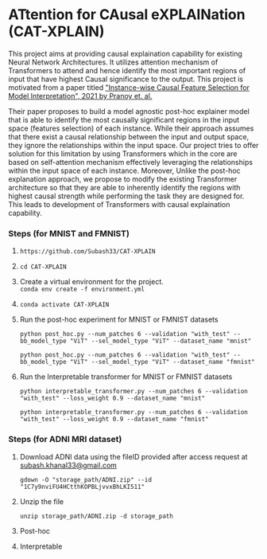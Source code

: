 # ATtention for CAusal eXPLAINation (CAT-XPLAIN)
This project aims at providing causal explaination capability for existing Neural Network Architectures. It utilizes attention mechanism of Transformers to attend and hence identify the most important regions of input that have highest Causal significance to the output. This project is motivated from a paper titled ["Instance-wise Causal Feature Selection for Model Interpretation", 2021 by Pranoy et. al.](https://openaccess.thecvf.com/content/CVPR2021W/CiV/papers/Panda_Instance-Wise_Causal_Feature_Selection_for_Model_Interpretation_CVPRW_2021_paper.pdf) 

Their paper proposes to build a model agnostic post-hoc explainer model that is able to identify the most causally significant regions in the input space (features selection) of each instance. While their approach assumes that there exist a causal relationship between the input and output space, they ignore the relationships within the input space. Our project tries to offer solution for this limitation by using Transformers which in the core are based on self-attention mechanism effectively leveraging the relationships within the input space of each instance. Moreover, Unlike the post-hoc explanation approach, we propose to modify the existing Transformer architecture so that they are able to inherently identify the regions with highest causal strength while performing the task they are designed for. This leads to development of Transformers with causal explaination capability.


### Steps (for MNIST and FMNIST)

1. `https://github.com/Subash33/CAT-XPLAIN`
2. `cd CAT-XPLAIN`
3. Create a virtual environment for the project.\
    `conda env create -f environment.yml`
4.  `conda activate CAT-XPLAIN`
5. Run the post-hoc experiment for MNIST or FMNIST datasets

    `python post_hoc.py --num_patches 6 --validation "with_test" --bb_model_type "ViT" --sel_model_type "ViT" --dataset_name "mnist"`

    `python post_hoc.py --num_patches 6 --validation "with_test" --bb_model_type "ViT" --sel_model_type "ViT" --dataset_name "fmnist"`

6. Run the Interpretable transformer for MNIST or FMNIST datasets

    `python interpretable_transformer.py --num_patches 6 --validation "with_test" --loss_weight 0.9 --dataset_name "mnist"`

    `python interpretable_transformer.py --num_patches 6 --validation "with_test" --loss_weight 0.9 --dataset_name "fmnist"`

### Steps (for ADNI MRI dataset)

1. Download ADNI data using the fileID provided after access request at subash.khanal33@gmail.com
    
    `gdown -O "storage_path/ADNI.zip" --id "1C7y9nviFU4HCtthKOPBLjvvxBhLKI511"`

2. Unzip the file

    `unzip storage_path/ADNI.zip -d storage_path`

3. Post-hoc
4. Interpretable


